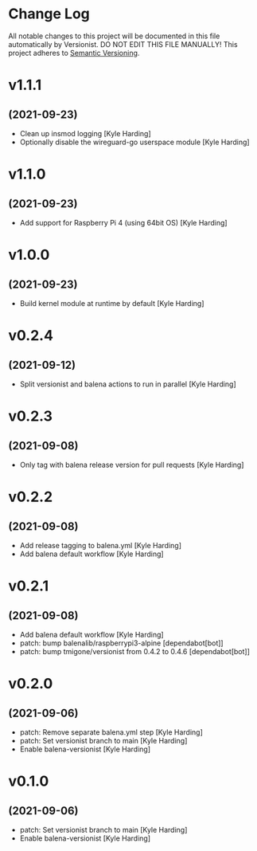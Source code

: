 # Change Log

All notable changes to this project will be documented in this file
automatically by Versionist. DO NOT EDIT THIS FILE MANUALLY!
This project adheres to [Semantic Versioning](http://semver.org/).

# v1.1.1
## (2021-09-23)

* Clean up insmod logging [Kyle Harding]
* Optionally disable the wireguard-go userspace module [Kyle Harding]

# v1.1.0
## (2021-09-23)

* Add support for Raspberry Pi 4 (using 64bit OS) [Kyle Harding]

# v1.0.0
## (2021-09-23)

* Build kernel module at runtime by default [Kyle Harding]

# v0.2.4
## (2021-09-12)

* Split versionist and balena actions to run in parallel [Kyle Harding]

# v0.2.3
## (2021-09-08)

* Only tag with balena release version for pull requests [Kyle Harding]

# v0.2.2
## (2021-09-08)

* Add release tagging to balena.yml [Kyle Harding]
* Add balena default workflow [Kyle Harding]

# v0.2.1
## (2021-09-08)

* Add balena default workflow [Kyle Harding]
* patch: bump balenalib/raspberrypi3-alpine [dependabot[bot]]
* patch: bump tmigone/versionist from 0.4.2 to 0.4.6 [dependabot[bot]]

# v0.2.0
## (2021-09-06)

* patch: Remove separate balena.yml step [Kyle Harding]
* patch: Set versionist branch to main [Kyle Harding]
* Enable balena-versionist [Kyle Harding]

# v0.1.0
## (2021-09-06)

* patch: Set versionist branch to main [Kyle Harding]
* Enable balena-versionist [Kyle Harding]
